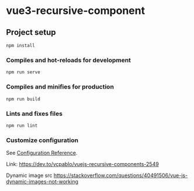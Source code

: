 # vue3-recursive-component

## Project setup
```
npm install
```

### Compiles and hot-reloads for development
```
npm run serve
```

### Compiles and minifies for production
```
npm run build
```

### Lints and fixes files
```
npm run lint
```

### Customize configuration
See [Configuration Reference](https://cli.vuejs.org/config/).

Link:
https://dev.to/vcpablo/vuejs-recursive-components-2549

Dynamic image src
https://stackoverflow.com/questions/40491506/vue-js-dynamic-images-not-working
